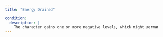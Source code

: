 ```yaml
---
title: "Energy Drained"

condition:
  description: |
    The character gains one or more negative levels, which might permanently drain the character's levels. If the subject has at least as many negative levels as Hit Dice, he dies. Each negative level gives a creature the following penalties: -1 penalty on attack rolls, saving throws, skill checks, ability checks; loss of 5 hit points; and -1 to effective level (for determining the power, duration, DC, and other details of spells or special abilities). In addition, a spellcaster loses one spell or spell slot from the highest spell level castable.
---
```

